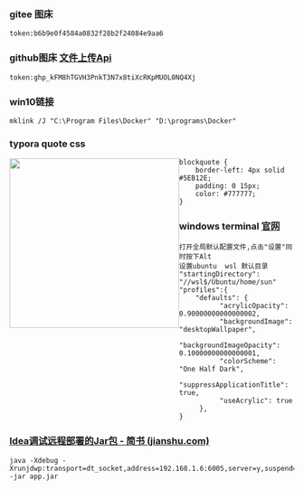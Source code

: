 ### gitee 图床

```shell
token:b6b9e0f4584a0832f28b2f24084e9aa6
```

### github图床  [文件上传Api](https://docs.github.com/cn/rest/reference/repos#create-or-update-file-contents)

```shell
token: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
```

### win10链接

```shell
mklink /J "C:\Program Files\Docker" "D:\programs\Docker"
```

### typora quote css

<img src="https://cdn.jsdelivr.net/gh/sun-qiao/img@master/202110/28172535.png" style="float:left;width:300px">

```shell
blockquote {
    border-left: 4px solid #5EB12E;
    padding: 0 15px;
    color: #777777;
}
```

### windows terminal [官网](https://docs.microsoft.com/zh-cn/windows/terminal/customize-settings/color-schemes)

```shell
打开全局默认配置文件,点击"设置"同时按下Alt
设置ubuntu  wsl 默认目录
"startingDirectory": "//wsl$/Ubuntu/home/sun"
"profiles":{
	"defaults": {
          "acrylicOpacity": 0.90000000000000002,
          "backgroundImage": "desktopWallpaper",
          "backgroundImageOpacity": 0.10000000000000001,
          "colorScheme": "One Half Dark",
          "suppressApplicationTitle": true,
          "useAcrylic": true
     },
}
```

### [Idea调试远程部署的Jar包 - 简书 (jianshu.com)](https://www.jianshu.com/p/8062e6475f7d)

```shell
java -Xdebug -Xrunjdwp:transport=dt_socket,address=192.168.1.6:6005,server=y,suspend=y -jar app.jar
```

